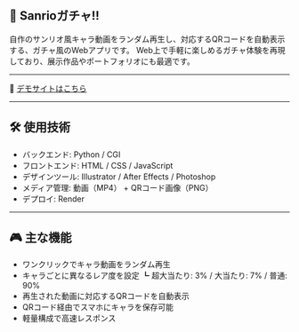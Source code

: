##  🎀 Sanrioガチャ!!

自作のサンリオ風キャラ動画をランダム再生し、対応するQRコードを自動表示する、ガチャ風のWebアプリです。
Web上で手軽に楽しめるガチャ体験を再現しており、展示作品やポートフォリオにも最適です。

---

🔗 [デモサイトはこちら](https://sanriogacha.onrender.com)

---

## 🛠️ 使用技術

- バックエンド: Python / CGI
- フロントエンド: HTML / CSS / JavaScript
- デザインツール: Illustrator / After Effects / Photoshop   
- メディア管理: 動画（MP4） + QRコード画像（PNG） 
- デプロイ: Render
  
---

## 🎮 主な機能

- ワンクリックでキャラ動画をランダム再生
- キャラごとに異なるレア度を設定
┗ 超大当たり: 3% / 大当たり: 7% / 普通: 90%
- 再生された動画に対応するQRコードを自動表示
- QRコード経由でスマホにキャラを保存可能
- 軽量構成で高速レスポンス
